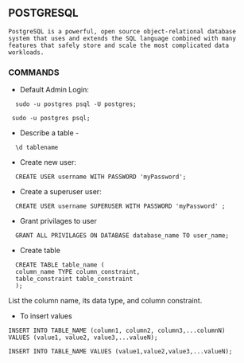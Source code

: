 ## POSTGRESQL
```
PostgreSQL is a powerful, open source object-relational database system that uses and extends the SQL language combined with many features that safely store and scale the most complicated data workloads. 
```

### COMMANDS

- Default Admin Login:
 ```
   sudo -u postgres psql -U postgres;
 ```
 ```
  sudo -u postgres psql;
 ``` 
- Describe a table - 
```
  \d tablename
```
- Create new user:
```
  CREATE USER username WITH PASSWORD 'myPassword';
```  
 - Create a superuser user:
 ```
   CREATE USER username SUPERUSER WITH PASSWORD 'myPassword' ;
 ```
 - Grant privilages to user
 ```
   GRANT ALL PRIVILAGES ON DATABASE database_name TO user_name;
 ```  
 - Create table
 ```
   CREATE TABLE table_name (
   column_name TYPE column_constraint,
   table_constraint table_constraint
   );
 ```
 List the column name, its data type, and column constraint. 
 
 - To insert values
 ```
 INSERT INTO TABLE_NAME (column1, column2, column3,...columnN)
VALUES (value1, value2, value3,...valueN);
 ```
 ```
 INSERT INTO TABLE_NAME VALUES (value1,value2,value3,...valueN);
 ```

